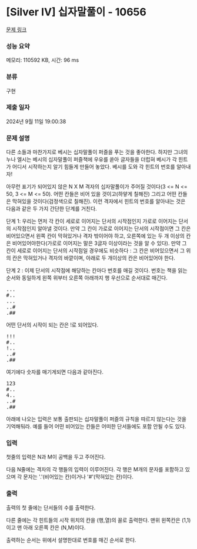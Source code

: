 # [Silver IV] 십자말풀이 - 10656 

[문제 링크](https://www.acmicpc.net/problem/10656) 

### 성능 요약

메모리: 110592 KB, 시간: 96 ms

### 분류

구현

### 제출 일자

2024년 9월 11일 19:00:38

### 문제 설명

<p>다른 소들과 마찬가지로 베시는 십자말풀이 퍼즐을 푸는 것을 좋아한다. 하지만 그녀의 누나 엘시는 베시의 십자말풀이 퍼즐책에 우유를 쏟아 글자들을 더럽혀 베시가 각 힌트가 어디서 시작하는지 알기 힘들게 만들어 놓았다. 베시를 도와 각 힌트의 번호를 알아내자!</p>

<p>아무런 표기가 되어있지 않은 N X M 격자의 십자말풀이가 주어질 것이다(3 <= N <= 50, 3 <= M <= 50). 어떤 칸들은 비어 있을 것이고(하얗게 칠해진) 그리고 어떤 칸들은 막혀있을 것이다(검정색으로 칠해진). 이런 격자에서 힌트의 번호를 알아내는 것은 다음과 같은 두 가지 간단한 단계를 거친다.</p>

<p>단계 1: 우리는 먼저 각 칸이 세로로 이어지는 단서의 시작점인지 가로로 이어지는 단서의 시작점인지 알아낼 것이다. 만약 그 칸이 가로로 이어지는 단서의 시작점이면 그 칸은 비어있으면서 왼쪽 칸이 막혀있거나 격자 밖이어야 하고, 오른쪽에 있는 두 개 이상의 칸은 비어있어야한다(가로로 이어지는 말은 3글자 이상이라는 것을 알 수 있다). 만약 그 칸이 세로로 이어지는 단서의 시작점일 경우에도 비슷하다 : 그 칸은 비어있으면서 그 위의 칸은 막혀있거나 격자의 바깥이며, 아래로 두 개이상의 칸은 비어있어야 한다.</p>

<p>단계 2 : 이제 단서의 시작점에 해당하는 칸마다 번호를 매길 것이다. 번호는 책을 읽는 순서와 동일하게 왼쪽 위부터 오른쪽 아래까지 행 우선으로 순서대로 매긴다.</p>

<pre>...
#..
...
..#
.##</pre>

<p>어떤 단서의 시작이 되는 칸은 !로 되어있다.</p>

<pre>!!!
#..
!..
..#
.##</pre>

<p>여기에다 숫자를 매기게되면 다음과 같아진다.</p>

<pre>123
#..
4..
..#
.##</pre>

<p>아래에 나오는 입력은 보통 출판되는 십자말풀이 퍼즐의 규칙을 따르지 않는다는 것을 기억해둬라. 예를 들어 어떤 비어있는 칸들은 어떠한 단서들에도 포함 안될 수도 있다.</p>

### 입력 

 <p>첫줄의 입력은 N과 M이 공백을 두고 주어진다.</p>

<p>다음 N줄에는 격자의 각 행들의 입력이 이루어진다. 각 행은 M개의 문자를 포함하고 있으며 각 문자는 '.'(비어있는 칸)이거나 '#'(막혀있는 칸)이다.</p>

### 출력 

 <p>출력의 첫 줄에는 단서들의 수를 출력한다.</p>

<p>다른 줄에는 각 힌트들의 시작 위치의 칸을 (행,열)의 꼴로 출력한다. 맨위 왼쪽칸은 (1,1)이고 맨 아래 오른쪽 칸은 (N,M)이다.</p>

<p>출력하는 순서는 위에서 설명한대로 번호를 매긴 순서로 한다.</p>

